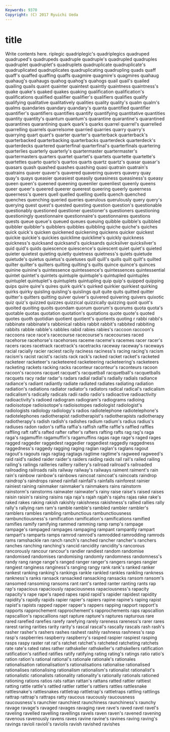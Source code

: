```yaml
---
Keywords: 9370 
Copyright: (C) 2017 Ryuichi Ueda
---
```


# title

Write contents here.
riplegic quadriplegic's
quadriplegics quadruped quadruped's quadrupeds quadruple quadruple's quadrupled quadruples quadruplet quadruplet's
quadruplets quadruplicate quadruplicate's quadruplicated quadruplicates quadruplicating quadrupling quads quaff quaff's
quaffed quaffing quaffs quagmire quagmire's quagmires quahaug quahaug's quahaugs quahog
quahog's quahogs quail quail's quailed quailing quails quaint quainter quaintest
quaintly quaintness quaintness's quake quake's quaked quakes quaking qualification qualification's
qualifications qualified qualifier qualifier's qualifiers qualifies qualify qualifying qualitative qualitatively
qualities quality quality's qualm qualm's qualms quandaries quandary quandary's quanta
quantified quantifier quantifier's quantifiers quantifies quantify quantifying quantitative quantities quantity
quantity's quantum quantum's quarantine quarantine's quarantined quarantines quarantining quark quark's
quarks quarrel quarrel's quarrelled quarrelling quarrels quarrelsome quarried quarries quarry
quarry's quarrying quart quart's quarter quarter's quarterback quarterback's quarterbacked quarterbacking
quarterbacks quarterdeck quarterdeck's quarterdecks quartered quarterfinal quarterfinal's quarterfinals quartering quarterlies
quarterly quarterly's quartermaster quartermaster's quartermasters quarters quartet quartet's quartets quartette
quartette's quartettes quarto quarto's quartos quarts quartz quartz's quasar quasar's
quasars quash quashed quashes quashing quasi quatrain quatrain's quatrains quaver
quaver's quavered quavering quavers quavery quay quay's quays queasier queasiest
queasily queasiness queasiness's queasy queen queen's queened queening queenlier queenliest
queenly queens queer queer's queered queerer queerest queering queerly queerness
queerness's queers quell quelled quelling quells quench quenched quenches quenching
queried queries querulous querulously query query's querying quest quest's quested
questing question question's questionable questionably questioned questioner questioner's questioners questioning
questioningly questionnaire questionnaire's questionnaires questions quests queue queue's queued queues
queuing quibble quibble's quibbled quibbler quibbler's quibblers quibbles quibbling quiche
quiche's quiches quick quick's quicken quickened quickening quickens quicker quickest
quickie quickie's quickies quicklime quicklime's quickly quickness quickness's quicksand quicksand's
quicksands quicksilver quicksilver's quid quid's quids quiescence quiescence's quiescent quiet
quiet's quieted quieter quietest quieting quietly quietness quietness's quiets quietude
quietude's quietus quietus's quietuses quill quill's quills quilt quilt's quilted
quilter quilter's quilters quilting quilting's quilts quince quince's quinces quinine
quinine's quintessence quintessence's quintessences quintessential quintet quintet's quintets quintuple quintuple's
quintupled quintuples quintuplet quintuplet's quintuplets quintupling quip quip's quipped quipping
quips quire quire's quires quirk quirk's quirked quirkier quirkiest quirking
quirks quirky quisling quisling's quislings quit quite quits quitted quitter
quitter's quitters quitting quiver quiver's quivered quivering quivers quixotic quiz
quiz's quizzed quizzes quizzical quizzically quizzing quoit quoit's quoited quoiting
quoits quondam quorum quorum's quorums quota quota's quotable quotas quotation
quotation's quotations quote quote's quoted quotes quoth quotidian quotient quotient's
quotients quoting r rabbi rabbi's rabbinate rabbinate's rabbinical rabbis rabbit
rabbit's rabbited rabbiting rabbits rabble rabble's rabbles rabid rabies rabies's
raccoon raccoon's raccoons race race's racecourse racecourse's racecourses raced racehorse
racehorse's racehorses raceme raceme's racemes racer racer's racers races racetrack
racetrack's racetracks raceway raceway's raceways racial racially racier raciest racily
raciness raciness's racing racing's racism racism's racist racist's racists rack
rack's racked racket racket's racketed racketeer racketeer's racketeered racketeering racketeering's
racketeers racketing rackets racking racks raconteur raconteur's raconteurs racoon racoon's
racoons racquet racquet's racquetball racquetball's racquetballs racquets racy radar radar's
radars radial radial's radially radials radiance radiance's radiant radiantly radiate
radiated radiates radiating radiation radiation's radiations radiator radiator's radiators radical
radical's radicalism radicalism's radically radicals radii radio radio's radioactive radioactivity
radioactivity's radioed radiogram radiogram's radiograms radioing radioisotope radioisotope's radioisotopes radiologist
radiologist's radiologists radiology radiology's radios radiotelephone radiotelephone's radiotelephones radiotherapist radiotherapist's
radiotherapists radiotherapy radiotherapy's radish radish's radishes radium radium's radius radius's
radiuses radon radon's raffia raffia's raffish raffle raffle's raffled raffles
raffling raft raft's rafted rafter rafter's rafters rafting rafts rag
rag's raga raga's ragamuffin ragamuffin's ragamuffins ragas rage rage's raged
rages ragged raggeder raggedest raggedier raggediest raggedly raggedness raggedness's raggedy
ragging raging raglan raglan's raglans ragout ragout's ragouts rags ragtag
ragtags ragtime ragtime's ragweed ragweed's raid raid's raided raider raider's
raiders raiding raids rail rail's railed railing railing's railings railleries
raillery raillery's railroad railroad's railroaded railroading railroads rails railway railway's
railways raiment raiment's rain rain's rainbow rainbow's rainbows raincoat raincoat's
raincoats raindrop raindrop's raindrops rained rainfall rainfall's rainfalls rainforest rainier
rainiest raining rainmaker rainmaker's rainmakers rains rainstorm rainstorm's rainstorms rainwater
rainwater's rainy raise raise's raised raises raisin raisin's raising raisins
raja raja's rajah rajah's rajahs rajas rake rake's raked rakes
raking rakish rakishly rakishness rakishness's rallied rallies rally rally's rallying
ram ram's ramble ramble's rambled rambler rambler's ramblers rambles rambling
rambunctious rambunctiousness rambunctiousness's ramification ramification's ramifications ramified ramifies ramify ramifying
rammed ramming ramp ramp's rampage rampage's rampaged rampages rampaging rampant
rampantly rampart rampart's ramparts ramps ramrod ramrod's ramrodded ramrodding ramrods
rams ramshackle ran ranch ranch's ranched rancher rancher's ranchers ranches
ranching ranching's rancid rancidity rancidity's rancorous rancorously rancour rancour's randier
randiest random randomise randomised randomises randomising randomly randomness randomness's randy
rang range range's ranged ranger ranger's rangers ranges rangier rangiest
ranginess ranginess's ranging rangy rank rank's ranked ranker rankest ranking
ranking's rankings rankle rankled rankles rankling rankness rankness's ranks ransack
ransacked ransacking ransacks ransom ransom's ransomed ransoming ransoms rant rant's
ranted ranter ranting rants rap rap's rapacious rapaciously rapaciousness rapaciousness's
rapacity rapacity's rape rape's raped rapes rapid rapid's rapider rapidest
rapidity rapidity's rapidly rapids rapier rapier's rapiers rapine rapine's raping
rapist rapist's rapists rapped rapper rapper's rappers rapping rapport rapport's
rapports rapprochement rapprochement's rapprochements raps rapscallion rapscallion's rapscallions rapt rapture
rapture's raptures rapturous rare rared rarefied rarefies rarefy rarefying rarely
rareness rareness's rarer rares rarest raring rarities rarity rarity's rascal
rascal's rascally rascals rash rash's rasher rasher's rashers rashes rashest
rashly rashness rashness's rasp rasp's raspberries raspberry raspberry's rasped raspier
raspiest rasping rasps raspy raster rat rat's ratchet ratchet's ratcheted
ratcheting ratchets rate rate's rated rates rather rathskeller rathskeller's rathskellers
ratification ratification's ratified ratifies ratify ratifying rating rating's ratings ratio
ratio's ration ration's rational rational's rationale rationale's rationales rationalisation rationalisation's
rationalisations rationalise rationalised rationalises rationalising rationalism rationalism's rationalist rationalist's rationalistic
rationalists rationality rationality's rationally rationals rationed rationing rations ratios rats
rattan rattan's rattans ratted rattier rattiest ratting rattle rattle's rattled
rattler rattler's rattlers rattles rattlesnake rattlesnake's rattlesnakes rattletrap rattletrap's rattletraps
rattling rattlings rattrap rattrap's rattraps ratty raucous raucously raucousness raucousness's
raunchier raunchiest raunchiness raunchiness's raunchy ravage ravage's ravaged ravages ravaging
rave rave's raved ravel ravel's raveling ravelled ravelling ravellings ravels
raven raven's ravened ravening ravenous ravenously ravens raves ravine ravine's
ravines raving raving's ravings ravioli ravioli's raviolis ravish ravished ravishes
